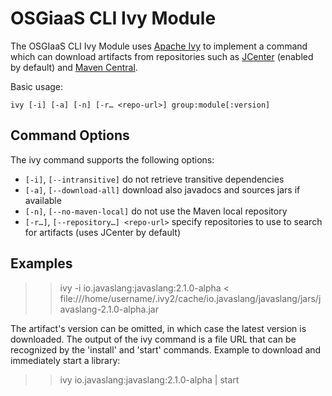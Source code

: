 # OSGiaaS CLI Ivy Module

The OSGIaaS CLI Ivy Module uses [Apache Ivy](http://ant.apache.org/ivy/) to implement a command
which can download artifacts from repositories such as
[JCenter](https://jcenter.bintray.com/) (enabled by default) and [Maven Central](https://repo1.maven.org/maven2).

Basic usage:

```
ivy [-i] [-a] [-n] [-r… <repo-url>] group:module[:version]
```

## Command Options

The ivy command supports the following options:

  * `[-i]`, `[--intransitive]`
    do not retrieve transitive dependencies
  * `[-a]`, `[--download-all]`
    download also javadocs and sources jars if available
  * `[-n]`, `[--no-maven-local]`
    do not use the Maven local repository
  * `[-r…]`, `[--repository…] <repo-url>`
    specify repositories to use to search for artifacts (uses JCenter by default)

## Examples

>> ivy -i io.javaslang:javaslang:2.1.0-alpha
< file:///home/username/.ivy2/cache/io.javaslang/javaslang/jars/javaslang-2.1.0-alpha.jar

The artifact's version can be omitted, in which case the latest version is downloaded.
The output of the ivy command is a file URL that can be recognized by the 'install' and 'start' commands.
Example to download and immediately start a library:

>> ivy io.javaslang:javaslang:2.1.0-alpha | start
